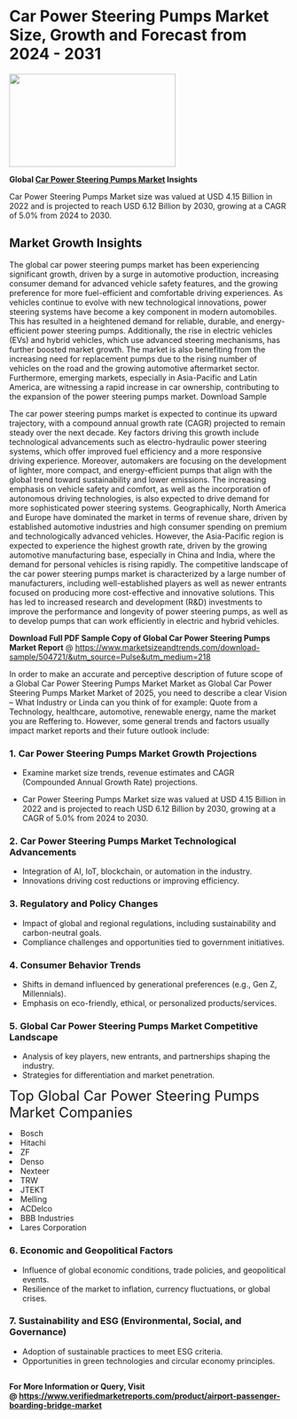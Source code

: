 <H1>Car Power Steering Pumps Market Size, Growth and Forecast from 2024 - 2031</H1><img class="aligncenter size-medium wp-image-584254" src="https://thirdeyenews.in/wp-content/uploads/2024/09/Global-Market-Research-300x168.jpeg" alt="" width="300" height="168" /><p><strong>Global&nbsp;<a href="https://www.marketsizeandtrends.com/download-sample/504721/&amp;utm_source=Pulse&amp;utm_medium=218">Car Power Steering Pumps Market</a> Insights</strong></p><p>Car Power Steering Pumps Market size was valued at USD 4.15 Billion in 2022 and is projected to reach USD 6.12 Billion by 2030, growing at a CAGR of 5.0% from 2024 to 2030.</p><p><h2>Market Growth Insights</h2> <p>The global car power steering pumps market has been experiencing significant growth, driven by a surge in automotive production, increasing consumer demand for advanced vehicle safety features, and the growing preference for more fuel-efficient and comfortable driving experiences. As vehicles continue to evolve with new technological innovations, power steering systems have become a key component in modern automobiles. This has resulted in a heightened demand for reliable, durable, and energy-efficient power steering pumps. Additionally, the rise in electric vehicles (EVs) and hybrid vehicles, which use advanced steering mechanisms, has further boosted market growth. The market is also benefiting from the increasing need for replacement pumps due to the rising number of vehicles on the road and the growing automotive aftermarket sector. Furthermore, emerging markets, especially in Asia-Pacific and Latin America, are witnessing a rapid increase in car ownership, contributing to the expansion of the power steering pumps market. Download Sample</p> <p>The car power steering pumps market is expected to continue its upward trajectory, with a compound annual growth rate (CAGR) projected to remain steady over the next decade. Key factors driving this growth include technological advancements such as electro-hydraulic power steering systems, which offer improved fuel efficiency and a more responsive driving experience. Moreover, automakers are focusing on the development of lighter, more compact, and energy-efficient pumps that align with the global trend toward sustainability and lower emissions. The increasing emphasis on vehicle safety and comfort, as well as the incorporation of autonomous driving technologies, is also expected to drive demand for more sophisticated power steering systems. Geographically, North America and Europe have dominated the market in terms of revenue share, driven by established automotive industries and high consumer spending on premium and technologically advanced vehicles. However, the Asia-Pacific region is expected to experience the highest growth rate, driven by the growing automotive manufacturing base, especially in China and India, where the demand for personal vehicles is rising rapidly. The competitive landscape of the car power steering pumps market is characterized by a large number of manufacturers, including well-established players as well as newer entrants focused on producing more cost-effective and innovative solutions. This has led to increased research and development (R&D) investments to improve the performance and longevity of power steering pumps, as well as to develop pumps that can work efficiently in electric and hybrid vehicles. </p><p><span class=""><strong>Download Full PDF Sample Copy of Global Car Power Steering Pumps Market Report</strong> @ <a href="https://www.marketsizeandtrends.com/download-sample/504721/&amp;utm_source=Pulse&amp;utm_medium=218" target="_blank">https://www.marketsizeandtrends.com/download-sample/504721/&amp;utm_source=Pulse&amp;utm_medium=218</a></span></p><p>In order to make an accurate and perceptive description of future scope of a Global&nbsp;Car Power Steering Pumps Market Market as Global&nbsp;Car Power Steering Pumps Market Market of 2025, you need to describe a clear Vision &ndash; What Industry or Linda can you think of for example: Quote from a Technology, healthcare, automotive, renewable energy, name the market you are Reffering to. However, some general trends and factors usually impact market reports and their future outlook include:</p><h3>1.&nbsp;<strong>Car Power Steering Pumps Market Growth Projections</strong></h3><ul><li>Examine market size trends, revenue estimates and CAGR (Compounded Annual Growth Rate) projections.</li><li><p>Car Power Steering Pumps Market size was valued at USD 4.15 Billion in 2022 and is projected to reach USD 6.12 Billion by 2030, growing at a CAGR of 5.0% from 2024 to 2030.</p></li></ul><h3>2.&nbsp;<strong>Car Power Steering Pumps Market Technological Advancements</strong></h3><ul><li>Integration of AI, IoT, blockchain, or automation in the industry.</li><li>Innovations driving cost reductions or improving efficiency.</li></ul><h3>3.&nbsp;<strong>Regulatory and Policy Changes</strong></h3><ul><li>Impact of global and regional regulations, including sustainability and carbon-neutral goals.</li><li>Compliance challenges and opportunities tied to government initiatives.</li></ul><h3>4.&nbsp;<strong>Consumer Behavior Trends</strong></h3><ul><li>Shifts in demand influenced by generational preferences (e.g., Gen Z, Millennials).</li><li>Emphasis on eco-friendly, ethical, or personalized products/services.</li></ul><h3>5.&nbsp;<strong>Global Car Power Steering Pumps Market Competitive Landscape</strong></h3><ul><li>Analysis of key players, new entrants, and partnerships shaping the industry.</li><li>Strategies for differentiation and market penetration.</li></ul><p data-pm-slice="1 1 []"><span style="color: inherit; font-family: inherit; font-size: 25px;">Top Global Car Power Steering Pumps Market Companies</span></p><div class="" data-test-id=""><p><li>Bosch</li><li> Hitachi</li><li> ZF</li><li> Denso</li><li> Nexteer</li><li> TRW</li><li> JTEKT</li><li> Melling</li><li> ACDelco</li><li> BBB Industries</li><li> Lares Corporation</li></p></div><h3>6.&nbsp;<strong>Economic and Geopolitical Factors</strong></h3><ul><li>Influence of global economic conditions, trade policies, and geopolitical events.</li><li>Resilience of the market to inflation, currency fluctuations, or global crises.</li></ul><h3>7.&nbsp;<strong>Sustainability and ESG (Environmental, Social, and Governance)</strong></h3><ul><li>Adoption of sustainable practices to meet ESG criteria.</li><li>Opportunities in green technologies and circular economy principles.</li></ul><h2><strong style="font-size: 14px;">For More Information or Query, Visit @&nbsp;</strong><a style="background-color: #ffffff; font-size: 14px;" href="https://www.marketsizeandtrends.com/report/car-power-steering-pumps-market/" target="_blank">https://www.verifiedmarketreports.com/product/airport-passenger-boarding-bridge-market</a></h2>
